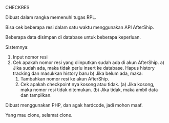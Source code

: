 CHECKRES

Dibuat dalam rangka memenuhi tugas RPL.

Bisa cek beberapa resi dalam satu waktu menggunakan API AfterShip.

Beberapa data disimpan di database untuk beberapa keperluan.

Sistemnya:
1. Input nomor resi
2. Cek apakah nomor resi yang diinputkan sudah ada di akun AfterShip.
   a) Jika sudah ada, maka tidak perlu insert ke database. Hapus history tracking dan masukkan history baru
   b) Jika belum ada, maka:
      1) Tambahkan nomor resi ke akun AfterShip.
      2) Cek apakah checkpoint nya kosong atau tidak.
	 (a) Jika kosong, maka nomor resi tidak ditemukan.
	 (b) Jika tidak, maka ambil data dan tampilkan.

Dibuat menggunakan PHP, dan agak hardcode, jadi mohon maaf.

Yang mau clone, selamat clone.
